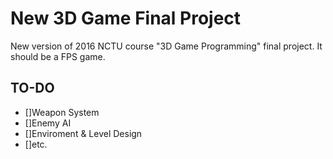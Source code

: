 # New 3D Game Final Project
New version of 2016 NCTU course "3D Game Programming" final project. It should be a FPS game.

## TO-DO

- []Weapon System
- []Enemy AI
- []Enviroment & Level Design
- []etc.
